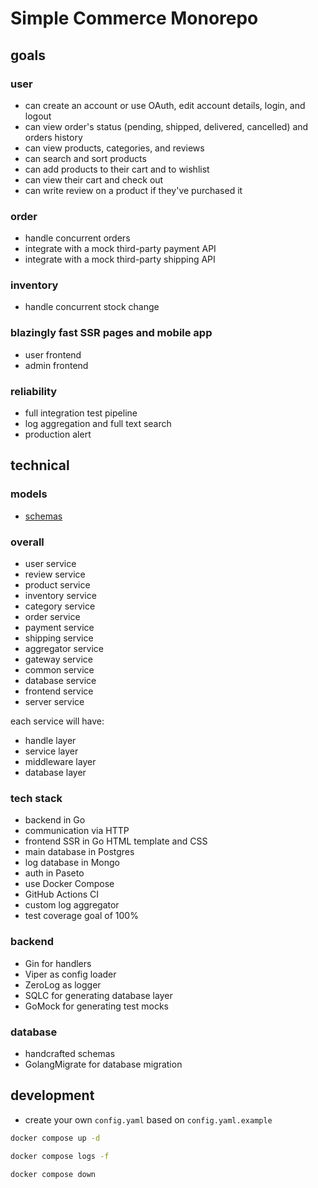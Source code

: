 # Simple Commerce Monorepo

## goals

### user

- can create an account or use OAuth, edit account details, login, and logout
- can view order's status (pending, shipped, delivered, cancelled) and orders history
- can view products, categories, and reviews
- can search and sort products
- can add products to their cart and to wishlist
- can view their cart and check out
- can write review on a product if they've purchased it

### order

- handle concurrent orders
- integrate with a mock third-party payment API
- integrate with a mock third-party shipping API

### inventory

- handle concurrent stock change

### blazingly fast SSR pages and mobile app

- user frontend
- admin frontend

### reliability

- full integration test pipeline
- log aggregation and full text search
- production alert

## technical

### models

- [schemas](/database/readme.md)

### overall

- user service
- review service
- product service
- inventory service
- category service
- order service
- payment service
- shipping service
- aggregator service
- gateway service
- common service
- database service
- frontend service
- server service

each service will have:

- handle layer
- service layer
- middleware layer
- database layer

### tech stack

- backend in Go
- communication via HTTP
- frontend SSR in Go HTML template and CSS
- main database in Postgres
- log database in Mongo
- auth in Paseto
- use Docker Compose
- GitHub Actions CI
- custom log aggregator
- test coverage goal of 100%

### backend

- Gin for handlers
- Viper as config loader
- ZeroLog as logger
- SQLC for generating database layer
- GoMock for generating test mocks

### database

- handcrafted schemas
- GolangMigrate for database migration

## development

- create your own `config.yaml` based on `config.yaml.example`

```bash
docker compose up -d
```

```bash
docker compose logs -f
```

```bash
docker compose down
```
